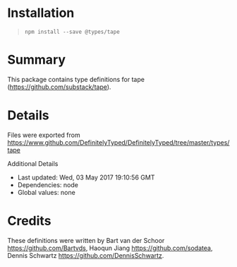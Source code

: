 # Installation
> `npm install --save @types/tape`

# Summary
This package contains type definitions for tape (https://github.com/substack/tape).

# Details
Files were exported from https://www.github.com/DefinitelyTyped/DefinitelyTyped/tree/master/types/tape

Additional Details
 * Last updated: Wed, 03 May 2017 19:10:56 GMT
 * Dependencies: node
 * Global values: none

# Credits
These definitions were written by Bart van der Schoor <https://github.com/Bartvds>, Haoqun Jiang <https://github.com/sodatea>, Dennis Schwartz <https://github.com/DennisSchwartz>.
